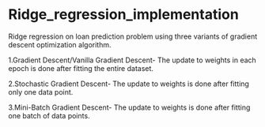 # Ridge_regression_implementation
Ridge regression on loan prediction problem using three variants of gradient descent optimization algorithm. 

1.Gradient Descent/Vanilla Gradient Descent-
  The update to weights in each epoch is done after fitting the entire dataset.
 
2.Stochastic Gradient Descent-
  The update to weights is done after fitting only one data point.
 
 3.Mini-Batch Gradient Descent-
  The update to weights is done after fitting one batch of data points.
